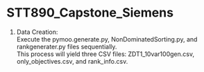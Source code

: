 # STT890_Capstone_Siemens

1. Data Creation:  
   Execute the pymoo.generate.py, NonDominatedSorting.py, and rankgenerater.py files sequentially.  
   This process will yield three CSV files: ZDT1_10var100gen.csv, only_objectives.csv, and rank_info.csv.  


